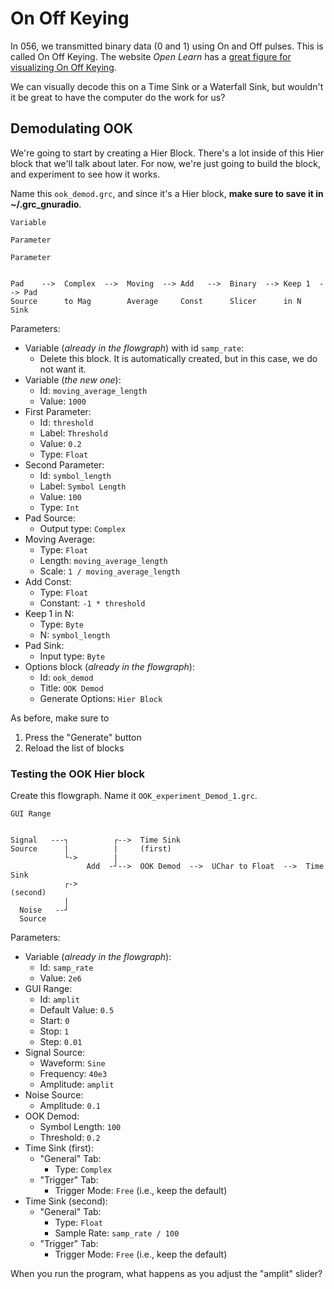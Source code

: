# On Off Keying

In 056, we transmitted binary data (0 and 1) using On and Off pulses. This is called On Off Keying. The website _Open Learn_ has a [great figure for visualizing On Off Keying](https://www.open.edu/openlearn/science-maths-technology/exploring-communications-technology/content-section-1.4).

We can visually decode this on a Time Sink or a Waterfall Sink, but wouldn't it be great to have the computer do the work for us?

## Demodulating OOK

We're going to start by creating a Hier Block. There's a lot inside of this Hier block that we'll talk about later. For now, we're just going to build the block, and experiment to see how it works.

Name this `ook_demod.grc`, and since it's a Hier block, **make sure to save it in ~/.grc_gnuradio**.

```
Variable

Parameter

Parameter


Pad    -->  Complex  -->  Moving  --> Add   -->  Binary  --> Keep 1  --> Pad
Source      to Mag        Average     Const      Slicer      in N        Sink
```

Parameters:

- Variable (_already in the flowgraph_) with id `samp_rate`:
  - Delete this block. It is automatically created, but in this case, we do not want it.
- Variable (_the new one_):
  - Id: `moving_average_length`
  - Value: `1000`
- First Parameter:
  - Id: `threshold`
  - Label: `Threshold`
  - Value: `0.2`
  - Type: `Float`
- Second Parameter:
  - Id: `symbol_length`
  - Label: `Symbol Length`
  - Value: `100`
  - Type: `Int`
- Pad Source:
  - Output type: `Complex`
- Moving Average:
  - Type: `Float`
  - Length: `moving_average_length`
  - Scale: `1 / moving_average_length`
- Add Const:
  - Type: `Float`
  - Constant: `-1 * threshold`
- Keep 1 in N:
  - Type: `Byte`
  - N: `symbol_length`
- Pad Sink:
  - Input type: `Byte`
- Options block (_already in the flowgraph_):
  - Id: `ook_demod`
  - Title: `OOK Demod`
  - Generate Options: `Hier Block`

As before, make sure to 

1. Press the "Generate" button
2. Reload the list of blocks

### Testing the OOK Hier block

Create this flowgraph. Name it `OOK_experiment_Demod_1.grc`.

```
GUI Range


Signal   ---┐          ┌-->  Time Sink 
Source      |          |     (first)
            └->        |
                 Add  -┘-->  OOK Demod  -->  UChar to Float  -->  Time Sink
            ┌->                                                   (second)
            |
  Noise   --┘
  Source
```

Parameters:
- Variable (_already in the flowgraph_):
  - Id: `samp_rate`
  - Value: `2e6`
- GUI Range:
  - Id: `amplit`
  - Default Value: `0.5`
  - Start: `0`
  - Stop: `1`
  - Step: `0.01`
- Signal Source:
  - Waveform: `Sine`
  - Frequency: `40e3`
  - Amplitude: `amplit`
- Noise Source:
  - Amplitude: `0.1`
- OOK Demod:
  - Symbol Length: `100`
  - Threshold: `0.2`
- Time Sink (first):
  - "General" Tab: 
    * Type: `Complex`
  - "Trigger" Tab:
    * Trigger Mode: `Free`  (i.e., keep the default)
- Time Sink (second):
  - "General" Tab: 
    - Type: `Float`
    - Sample Rate: `samp_rate / 100`
  - "Trigger" Tab:
    * Trigger Mode: `Free`  (i.e., keep the default)

When you run the program, what happens as you adjust the "amplit" slider?
